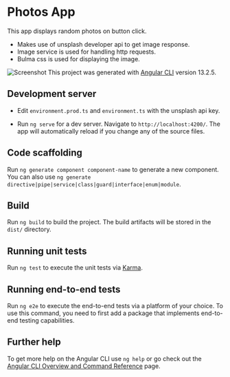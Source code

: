# Photos App

This app displays random photos on button click.

- Makes use of unsplash developer api to get image response.
- Image service is used for handling http requests.
- Bulma css is used for displaying the image.

![Screenshot](https://user-images.githubusercontent.com/27942487/156605112-41b9ade8-2155-42d4-b32f-7f39eba4b5b4.png)
This project was generated with [Angular CLI](https://github.com/angular/angular-cli) version 13.2.5.

## Development server

- Edit `environment.prod.ts` and `environment.ts` with the unsplash api key.

- Run `ng serve` for a dev server. Navigate to `http://localhost:4200/`. The app will automatically reload if you change any of the source files.

## Code scaffolding

Run `ng generate component component-name` to generate a new component. You can also use `ng generate directive|pipe|service|class|guard|interface|enum|module`.

## Build

Run `ng build` to build the project. The build artifacts will be stored in the `dist/` directory.

## Running unit tests

Run `ng test` to execute the unit tests via [Karma](https://karma-runner.github.io).

## Running end-to-end tests

Run `ng e2e` to execute the end-to-end tests via a platform of your choice. To use this command, you need to first add a package that implements end-to-end testing capabilities.

## Further help

To get more help on the Angular CLI use `ng help` or go check out the [Angular CLI Overview and Command Reference](https://angular.io/cli) page.
